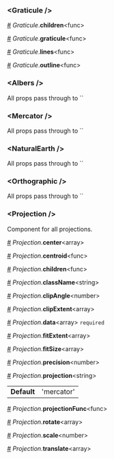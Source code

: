 <h3 id="graticule-">&lt;Graticule /&gt;</h3>


<a id="#Graticule__children" name="Graticule__children" href="#Graticule__children">#</a> *Graticule*.**children**&lt;func&gt;  

<a id="#Graticule__graticule" name="Graticule__graticule" href="#Graticule__graticule">#</a> *Graticule*.**graticule**&lt;func&gt;  

<a id="#Graticule__lines" name="Graticule__lines" href="#Graticule__lines">#</a> *Graticule*.**lines**&lt;func&gt;  

<a id="#Graticule__outline" name="Graticule__outline" href="#Graticule__outline">#</a> *Graticule*.**outline**&lt;func&gt;  

<h3 id="albers-">&lt;Albers /&gt;</h3>
All props pass through to `<Projection projection="albers" {...props} />`


<h3 id="mercator-">&lt;Mercator /&gt;</h3>
All props pass through to `<Projection projection="mercator" {...props} />`


<h3 id="naturalearth-">&lt;NaturalEarth /&gt;</h3>
All props pass through to `<Projection projection="naturalEarth" {...props} />`


<h3 id="orthographic-">&lt;Orthographic /&gt;</h3>
All props pass through to `<Projection projection="orthographic" {...props} />`


<h3 id="projection-">&lt;Projection /&gt;</h3>
Component for all projections.

<a id="#Projection__center" name="Projection__center" href="#Projection__center">#</a> *Projection*.**center**&lt;array&gt;  

<a id="#Projection__centroid" name="Projection__centroid" href="#Projection__centroid">#</a> *Projection*.**centroid**&lt;func&gt;  

<a id="#Projection__children" name="Projection__children" href="#Projection__children">#</a> *Projection*.**children**&lt;func&gt;  

<a id="#Projection__className" name="Projection__className" href="#Projection__className">#</a> *Projection*.**className**&lt;string&gt;  

<a id="#Projection__clipAngle" name="Projection__clipAngle" href="#Projection__clipAngle">#</a> *Projection*.**clipAngle**&lt;number&gt;  

<a id="#Projection__clipExtent" name="Projection__clipExtent" href="#Projection__clipExtent">#</a> *Projection*.**clipExtent**&lt;array&gt;  

<a id="#Projection__data" name="Projection__data" href="#Projection__data">#</a> *Projection*.**data**&lt;array&gt; `required` 

<a id="#Projection__fitExtent" name="Projection__fitExtent" href="#Projection__fitExtent">#</a> *Projection*.**fitExtent**&lt;array&gt;  

<a id="#Projection__fitSize" name="Projection__fitSize" href="#Projection__fitSize">#</a> *Projection*.**fitSize**&lt;array&gt;  

<a id="#Projection__precision" name="Projection__precision" href="#Projection__precision">#</a> *Projection*.**precision**&lt;number&gt;  

<a id="#Projection__projection" name="Projection__projection" href="#Projection__projection">#</a> *Projection*.**projection**&lt;string&gt;  <table><tr><td><strong>Default</strong></td><td>'mercator'</td></td></table>

<a id="#Projection__projectionFunc" name="Projection__projectionFunc" href="#Projection__projectionFunc">#</a> *Projection*.**projectionFunc**&lt;func&gt;  

<a id="#Projection__rotate" name="Projection__rotate" href="#Projection__rotate">#</a> *Projection*.**rotate**&lt;array&gt;  

<a id="#Projection__scale" name="Projection__scale" href="#Projection__scale">#</a> *Projection*.**scale**&lt;number&gt;  

<a id="#Projection__translate" name="Projection__translate" href="#Projection__translate">#</a> *Projection*.**translate**&lt;array&gt;  
